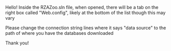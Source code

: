 Hello!
Inside the RZAZoo.sln file, when opened, there will be a tab on the right box called "Web.config", likely at the bottom of the list though this may vary

Please change the connection string lines where it says "data source" to the path of where you have the databases downloaded

Thank you!
